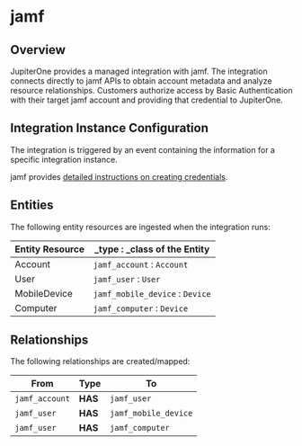# jamf

## Overview

JupiterOne provides a managed integration with jamf. The integration connects
directly to jamf APIs to obtain account metadata and analyze resource
relationships. Customers authorize access by Basic Authentication with their
target jamf account and providing that credential to JupiterOne.

## Integration Instance Configuration

The integration is triggered by an event containing the information for a
specific integration instance.

jamf provides [detailed instructions on creating credentials][1].

## Entities

The following entity resources are ingested when the integration runs:

| Entity Resource | \_type : \_class of the Entity  |
| --------------- | ------------------------------- |
| Account         | `jamf_account` : `Account`      |
| User            | `jamf_user` : `User`            |
| MobileDevice    | `jamf_mobile_device` : `Device` |
| Computer        | `jamf_computer` : `Device`      |

## Relationships

The following relationships are created/mapped:

| From           | Type    | To                   |
| -------------- | ------- | -------------------- |
| `jamf_account` | **HAS** | `jamf_user`          |
| `jamf_user`    | **HAS** | `jamf_mobile_device` |
| `jamf_user`    | **HAS** | `jamf_computer`      |

[1]: https://developer.jamf.com/documentation#authentication
